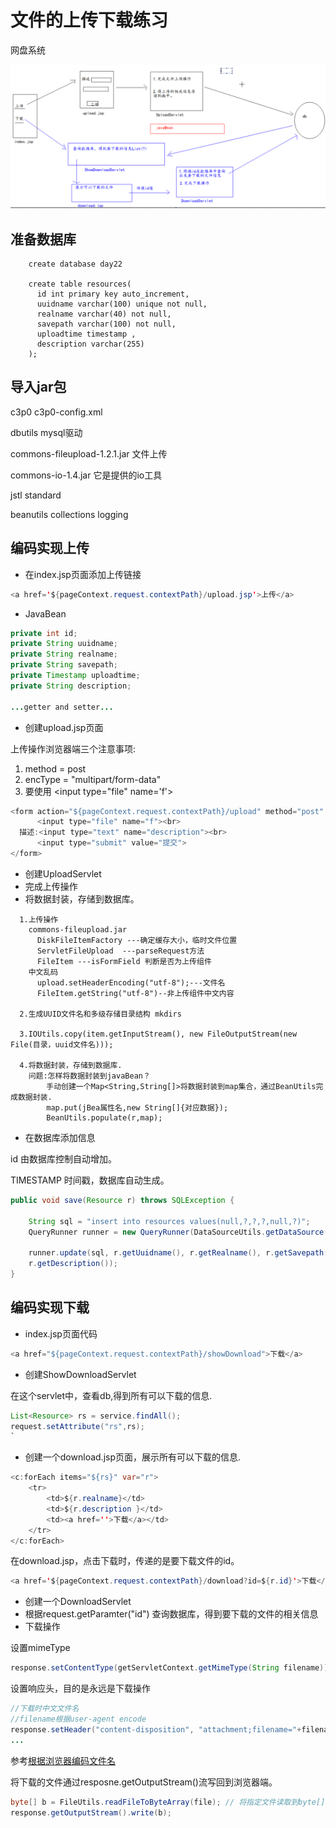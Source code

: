 # 文件的上传下载练习

网盘系统

![](../.gitbook/assets/2020-03-01-15-47-27.png)

## 准备数据库

```text
    create database day22

    create table resources(
      id int primary key auto_increment,
      uuidname varchar(100) unique not null,
      realname varchar(40) not null,
      savepath varchar(100) not null,
      uploadtime timestamp ,
      description varchar(255)
    );
```

## 导入jar包

c3p0 c3p0-config.xml

dbutils mysql驱动

commons-fileupload-1.2.1.jar 文件上传

commons-io-1.4.jar 它是提供的io工具

jstl standard

beanutils collections logging

## 编码实现上传

* 在index.jsp页面添加上传链接

```java
<a href='${pageContext.request.contextPath}/upload.jsp'>上传</a>
```

* JavaBean

```java
private int id;
private String uuidname;
private String realname;
private String savepath;
private Timestamp uploadtime;
private String description;

...getter and setter...
```

* 创建upload.jsp页面

上传操作浏览器端三个注意事项:

1. method = post
2. encType = "multipart/form-data"
3. 要使用 &lt;input type="file" name='f'&gt;

```java
<form action="${pageContext.request.contextPath}/upload" method="post" enctype="multipart/form-data">
      <input type="file" name="f"><br>
  描述:<input type="text" name="description"><br>
      <input type="submit" value="提交">
</form>
```

* 创建UploadServlet
* 完成上传操作
* 将数据封装，存储到数据库。

```text
  1.上传操作
    commons-fileupload.jar
      DiskFileItemFactory ---确定缓存大小，临时文件位置
      ServletFileUpload  ---parseRequest方法
      FileItem ---isFormField 判断是否为上传组件
    中文乱码
      upload.setHeaderEncoding("utf-8");---文件名
      FileItem.getString("utf-8")--非上传组件中文内容

  2.生成UUID文件名和多级存储目录结构 mkdirs

  3.IOUtils.copy(item.getInputStream(), new FileOutputStream(new File(目录，uuid文件名)));

  4.将数据封装，存储到数据库.
    问题:怎样将数据封装到javaBean？
        手动创建一个Map<String,String[]>将数据封装到map集合，通过BeanUtils完成数据封装.
        map.put(jBea属性名,new String[]{对应数据});
        BeanUtils.populate(r,map);
```

* 在数据库添加信息

id 由数据库控制自动增加。

TIMESTAMP 时间戳，数据库自动生成。

```java
public void save(Resource r) throws SQLException {

    String sql = "insert into resources values(null,?,?,?,null,?)";
    QueryRunner runner = new QueryRunner(DataSourceUtils.getDataSource());

    runner.update(sql, r.getUuidname(), r.getRealname(), r.getSavepath(),
    r.getDescription());
}
```

## 编码实现下载

* index.jsp页面代码

```java
<a href="${pageContext.request.contextPath}/showDownload">下载</a>
```

* 创建ShowDownloadServlet

在这个servlet中，查看db,得到所有可以下载的信息.

```java
List<Resource> rs = service.findAll();
request.setAttribute("rs",rs);
`
```

* 创建一个download.jsp页面，展示所有可以下载的信息.

```java
<c:forEach items="${rs}" var="r">
    <tr>
        <td>${r.realname}</td>
        <td>${r.description }</td>
        <td><a href=''>下载</a></td>
    </tr>
</c:forEach>
```

在download.jsp，点击下载时，传递的是要下载文件的id。

```java
<a href='${pageContext.request.contextPath}/download?id=${r.id}'>下载</a>
```

* 创建一个DownloadServlet
* 根据request.getParamter("id") 查询数据库，得到要下载的文件的相关信息
* 下载操作

设置mimeType

```java
response.setContentType(getServletContext.getMimeType(String filename));
```

设置响应头，目的是永远是下载操作

```java
//下载时中文文件名
//filename根据user-agent encode
response.setHeader("content-disposition", "attachment;filename="+filename);
...
```

参考[根据浏览器编码文件名](file-download.md)

将下载的文件通过resposne.getOutputStream()流写回到浏览器端。

```java
byte[] b = FileUtils.readFileToByteArray(file); // 将指定文件读取到byte[]数组中.
response.getOutputStream().write(b);
```


